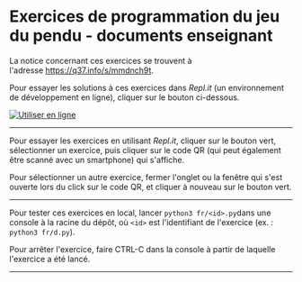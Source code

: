 # Exercices de programmation du jeu du pendu - documents enseignant

La notice concernant ces exercices se trouvent à l'adresse https://q37.info/s/mmdnch9t.

Pour essayer les solutions à ces exercices dans *Repl.it* (un environnement de développement en ligne), cliquer sur le bouton ci-dessous.

[![Utiliser en ligne](https://q37.info/s/pcn9vgnj.svg)](https://repl.it/github/epeios-q37/hangman-fr-teacher)


---

Pour essayer les exercices en utilisant *Repl.it*, cliquer sur le bouton vert, sélectionner un exercice, puis cliquer sur le code QR (qui peut également être scanné avec un smartphone) qui s'affiche.

Pour sélectionner un autre exercice, fermer l'onglet ou la fenêtre qui s'est ouverte lors du click sur le code QR, et cliquer à nouveau sur le bouton vert.

---

Pour tester ces exercices en local, lancer `python3 fr/<id>.py`dans une console à la racine du dépôt, où `<id>` est l'identifiant de l'exercice (ex. : `python3 fr/d.py`).

Pour arrêter l'exercice, faire CTRL-C dans la console à partir de laquelle l'exercice a été lancé.

---